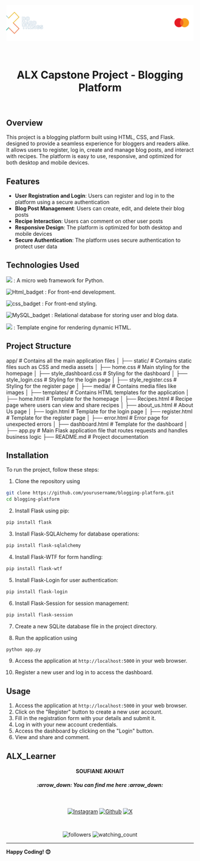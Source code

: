 <p align="center">
  <img src="https://raw.githubusercontent.com/sfanxAK/alx_html_css/refs/heads/main/html_advanced/media/readme_banner.png" alt="ALX Logo" hieght="200"/>
</p>
<br>  
<h1 align="center">ALX Capstone Project - Blogging Platform</h1>
<br>

## Overview

This project is a blogging platform built using HTML, CSS, and Flask. designed to provide a seamless experience for bloggers and readers alike. It allows users to register, log in, create and manage blog posts, and interact with recipes. The platform is easy to use, responsive, and optimized for both desktop and mobile devices.

## Features

- **User Registration and Login**: Users can register and log in to the platform using a secure authentication 
- **Blog Post Management**: Users can create, edit, and delete their blog posts
- **Recipe Interaction**: Users can comment on other user posts
- **Responsive Design**: The platform is optimized for both desktop and mobile devices
- **Secure Authentication**: The platform uses secure authentication to protect user data

## Technologies Used

<img src="https://img.shields.io/badge/Flask-000000?style=for-the-badge&logo=flask&logoColor=white">   :  A micro web framework for Python.

<img src="https://img.shields.io/badge/HTML5-E34F26?style=for-the-badge&logo=html5&logoColor=white" alt="Html_badget"/>   :  For front-end development.

<img src="https://img.shields.io/badge/CSS3-1572B6?style=for-the-badge&logo=css3&logoColor=white" alt="css_badget" />   :  For front-end styling.

<img src="https://img.shields.io/badge/MySQL-005C84?style=for-the-badge&logo=mysql&logoColor=white" alt="MySQL_badget">   :  Relational database for storing user and blog data.

<img src="https://img.shields.io/badge/jinja-white.svg?style=for-the-badge&logo=jinja&logoColor=black">   :  Template engine for rendering dynamic HTML.

## Project Structure

app/                  # Contains all the main application files
│
├── static/           # Contains static files such as CSS and media assets
│   ├── home.css              # Main styling for the homepage
│   ├── style_dashboard.css   # Styling for the dashboard
│   ├── style_login.css       # Styling for the login page
│   ├── style_register.css    # Styling for the register page
│   ├── media/                # Contains media files like images
│
├── templates/        # Contains HTML templates for the application
│   ├── home.html          # Template for the homepage
│   ├── Recipes.html       # Recipe page where users can view and share recipes
│   ├── about_us.html      # About Us page
│   ├── login.html         # Template for the login page
│   ├── register.html      # Template for the register page
│   ├── error.html         # Error page for unexpected errors
│   ├── dashboard.html     # Template for the dashboard
│
├── app.py            # Main Flask application file that routes requests and handles business logic
├── README.md         # Project documentation



## Installation

To run the project, follow these steps:

1. Clone the repository using 
```bash
git clone https://github.com/yourusername/blogging-platform.git
cd blogging-platform
```

2. Install Flask using pip: 
```bash
pip install flask
```

3. Install Flask-SQLAlchemy for database operations:
 ```bash
 pip install flask-sqlalchemy
 ```

4. Install Flask-WTF for form handling:
 ```bash
 pip install flask-wtf
 ```

5. Install Flask-Login for user authentication:
 ```bash
 pip install flask-login
 ```

6. Install Flask-Session for session management:
 ```bash
 pip install flask-session
 ```

7. Create a new SQLite database file in the project directory.

8. Run the application using 
```bash
python app.py
```

9. Access the application at `http://localhost:5000` in your web browser.

10. Register a new user and log in to access the dashboard.


## Usage

1. Access the application at `http://localhost:5000` in your web browser.
2. Click on the "Register" button to create a new user account.
3. Fill in the registration form with your details and submit it.
4. Log in with your new account credentials.
5. Access the dashboard by clicking on the "Login" button.
6. View and share and comment.

## ALX_Learner

<h4 align="center">SOUFIANE AKHAIT</h4>

<h5 align="center">:arrow_down:  <i>You can find me here</i>  :arrow_down:</h5>
<br>
<p align="center">
  <a href="https://www.instagram.com/akhiat.soufiane" target="_blank"><img src="https://img.shields.io/badge/Instagram-%23E4405F.svg?&style=flat-square&logo=instagram&logoColor=white" alt="Instagram"></a>
  <space>     </space><a href="https://github.com/sfanxAK" target="_blank"><img src="https://img.shields.io/badge/GitHub-100000?style=for-the-badge&logo=github&logoColor=white" alt="Github"/></a>
  <space>     </space> <a href="https://twitter.com/MrSloplop" target="_blank"><img src="https://img.shields.io/badge/X-000000?style=for-the-badge&logo=x&logoColor=white" alt="X"/></a>
</p>
<br>
<p align="center">
  <img alt="followers" src="https://img.shields.io/github/followers/sfanxAK?label=Followers&style=social" target="_blank"/>
  <space>     </space><img src="https://komarev.com/ghpvc/?username=sfanxAK&color=brightgreen" alt="watching_count"/>
</p>

---

**Happy Coding! 😊**